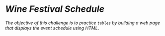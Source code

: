 #  *Wine Festival Schedule*

*The objective of this challenge is to practice `tables` by building a web page that displays the event schedule using HTML*.

